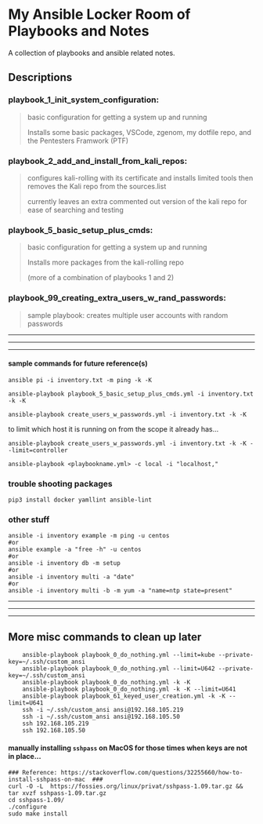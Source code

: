 # My Ansible Locker Room of Playbooks and Notes
A collection of playbooks and ansible related notes.
## Descriptions
### playbook_1_init_system_configuration:
> basic configuration for getting a system up and running
> 
> Installs some basic packages, VSCode, zgenom, my dotfile repo, and the Pentesters Framwork (PTF)

### playbook_2_add_and_install_from_kali_repos:
> configures kali-rolling with its certificate and installs limited tools then removes the Kali repo from the sources.list
> 
> currently leaves an extra commented out version of the kali repo for ease of searching and testing

### playbook_5_basic_setup_plus_cmds:
> basic configuration for getting a system up and running
> 
> Installs more packages from the kali-rolling repo
>
> (more of a combination of playbooks 1 and 2)

### playbook_99_creating_extra_users_w_rand_passwords:
> sample playbook: creates multiple user accounts with random passwords



---
---
---
#### sample commands for future reference(s)
```
ansible pi -i inventory.txt -m ping -k -K 
```

```
ansible-playbook playbook_5_basic_setup_plus_cmds.yml -i inventory.txt -k -K
```

```
ansible-playbook create_users_w_passwords.yml -i inventory.txt -k -K
```

to limit which host it is running on from the scope it already has...
```
ansible-playbook create_users_w_passwords.yml -i inventory.txt -k -K --limit=controller
```

```
ansible-playbook <playbookname.yml> -c local -i "localhost,"
```

### trouble shooting packages
`pip3 install docker yamllint ansible-lint`


### other stuff

```
ansible -i inventory example -m ping -u centos
#or
ansible example -a "free -h" -u centos
#or
ansible -i inventory db -m setup
#or
ansible -i inventory multi -a "date"
#or 
ansible -i inventory multi -b -m yum -a "name=ntp state=present"

```
---
---
---
## More misc commands to clean up later ##
```
    ansible-playbook playbook_0_do_nothing.yml --limit=kube --private-key=~/.ssh/custom_ansi
    ansible-playbook playbook_0_do_nothing.yml --limit=U642 --private-key=~/.ssh/custom_ansi
    ansible-playbook playbook_0_do_nothing.yml -k -K
    ansible-playbook playbook_0_do_nothing.yml -k -K --limit=U641
    ansible-playbook playbook_61_keyed_user_creation.yml -k -K --limit=U641
    ssh -i ~/.ssh/custom_ansi ansi@192.168.105.219
    ssh -i ~/.ssh/custom_ansi ansi@192.168.105.50
    ssh 192.168.105.219
    ssh 192.168.105.50

```


#### manually installing `sshpass` on MacOS for those times when keys are not in place...
```
### Reference: https://stackoverflow.com/questions/32255660/how-to-install-sshpass-on-mac  ###
curl -O -L  https://fossies.org/linux/privat/sshpass-1.09.tar.gz && tar xvzf sshpass-1.09.tar.gz
cd sshpass-1.09/
./configure
sudo make install
```